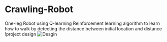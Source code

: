 # Crawling-Robot
One-leg Robot using Q-learning Reinforcement learning algorithm to learn how to walk by detecting the distance between initial location and distance
!project design
![Desgin](https://user-images.githubusercontent.com/43109825/217104927-f975b677-19ee-4610-95ab-6372fde285f1.png)
